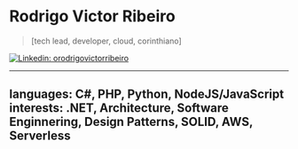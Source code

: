 
# Rodrigo Victor Ribeiro
> [tech lead, developer, cloud, corinthiano]

[![Linkedin: orodrigovictorribeiro](https://img.shields.io/static/v1?label=&message=orodrigovictorribeiro&logo=Linkedin&link=https://www.linkedin.com/in/orodrigovictorribeiro&style=flat-square&color=black)](https://www.linkedin.com/in/orodrigovictorribeiro)

---
languages:  C#, PHP, Python, NodeJS/JavaScript
interests:  .NET, Architecture, Software Enginnering, Design Patterns, SOLID, AWS, Serverless
---
